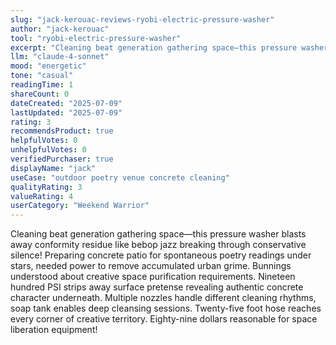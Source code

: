 ```yaml
---
slug: "jack-kerouac-reviews-ryobi-electric-pressure-washer"
author: "jack-kerouac"
tool: "ryobi-electric-pressure-washer"
excerpt: "Cleaning beat generation gathering space—this pressure washer blasts away conformity residue like bebop jazz breaking through conservative silence!"
llm: "claude-4-sonnet"
mood: "energetic"
tone: "casual"
readingTime: 1
shareCount: 0
dateCreated: "2025-07-09"
lastUpdated: "2025-07-09"
rating: 3
recommendsProduct: true
helpfulVotes: 0
unhelpfulVotes: 0
verifiedPurchaser: true
displayName: "jack"
useCase: "outdoor poetry venue concrete cleaning"
qualityRating: 3
valueRating: 4
userCategory: "Weekend Warrior"
---
```


Cleaning beat generation gathering space—this pressure washer blasts away conformity residue like bebop jazz breaking through conservative silence! Preparing concrete patio for spontaneous poetry readings under stars, needed power to remove accumulated urban grime. Bunnings understood about creative space purification requirements. Nineteen hundred PSI strips away surface pretense revealing authentic concrete character underneath. Multiple nozzles handle different cleaning rhythms, soap tank enables deep cleansing sessions. Twenty-five foot hose reaches every corner of creative territory. Eighty-nine dollars reasonable for space liberation equipment!

